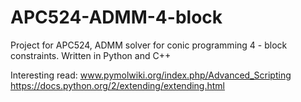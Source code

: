 APC524-ADMM-4-block
===================

Project for APC524, ADMM solver for conic programming 4 - block constraints. Written in Python and C++

Interesting read: 
www.pymolwiki.org/index.php/Advanced_Scripting
https://docs.python.org/2/extending/extending.html 
